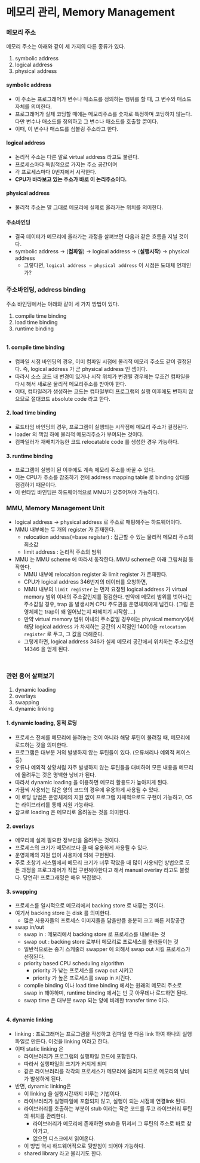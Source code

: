 # 메모리 관리, Memory Management

### 메모리 주소

메모리 주소는 아래와 같이 세 가지의 다른 종류가 있다.

1. symbolic address
2. logical address
3. physical address

#### symbolic address

* 이 주소는 프로그래머가 변수나 매소드를 정의하는 행위를 할 때, 그 변수와 매소드 자체를 의미한다.
* 프로그래머가 실제 코딩할 때에는 메모리주소를 숫자로 특정하며 코딩하지 않는다. 다만 변수나 매소드를 정의하고 그 변수나 매소드를 호출할 뿐이다.
* 이때, 이 변수나 매소드를 심볼링 주소라고 한다.

#### logical address

* 논리적 주소는 다른 말로 virtual address 라고도 불린다.
* 프로세스마다 독립적으로 가지는 주소 공간이며
* 각 프로세스마다 0번지에서 시작한다.
* **CPU가 바라보고 있는 주소가 바로 이 논리주소이다.**

#### physical address

* 물리적 주소는 말 그대로 메모리에 실제로 올라가는 위치를 의미한다.

#### 주소바인딩

* 결국 데이터가 메모리에 올라가는 과정을 살펴보면 다음과 같은 흐름을 지닐 것이다.
* symbolic address → (**컴파일**) → logical address → (**실행시작**) → physical address
  * 그렇다면, `logical address → physical address` 이 시점은 도대체 언제인가?

### 주소바인딩, address binding

주소 바인딩에서는 아래와 같이 세 가지 방법이 있다.

1. compile time binding
2. load time binding
3. runtime binding

<figure><img src="../../.gitbook/assets/image (118).png" alt=""><figcaption></figcaption></figure>

#### 1. compile time binding

* 컴파일 시점 바인딩의 경우, 이미 컴파일 시점에 물리적 메모리 주소도 같이 결정된다. 즉, logical address 가 곧 physical address 인 셈이다.
* 따라서 소스 코드 내 변경이 있거나 시작 위치가 변경될 경우에는 무조건 컴파일을 다시 해서 새로운 물리적 메모리주소를 받아야 한다.
* 이때, 컴파일러가 생성하는 코드는 컴파일부터 프로그램의 실행 이후에도 변하지 않으므로 절대코드 absolute code 라고 한다.

#### 2. load time binding

* 로드타임 바인딩의 경우, 프로그램이 실행되는 시작점에 메모리 주소가 결정된다.
* loader 의 책임 하에 물리적 메모리주소가 부여되는 것이다.
* 컴파일러가 재배치가능한 코드 relocatable code 를 생성한 경우 가능하다.

#### 3. runtime binding

* 프로그램이 실행이 된 이후에도 계속 메모리 주소를 바꿀 수 있다.
* 이는 CPU가 주소를 참조하기 전에 address mapping table 로 binding 상태를 점검하기 때문이다.
* 이 런타임 바인딩은 하드웨어적으로 MMU가 갖추어져야 가능하다.

### MMU, Memory Management Unit

* logical address → physical address 로 주소로 매핑해주는 하드웨어이다.
* MMU 내부에는 두 개의 register 가 존재한다.
  * relocation address(=base register) : 접근할 수 있는 물리적 메모리 주소의 최소값
  * limit address : 논리적 주소의 범위
* MMU 는 MMU scheme 에 따라서 동작한다. MMU scheme은 아래 그림처럼 동작한다.
  * MMU 내부에 relocaltion register 와 limit register 가 존재한다.
  * CPU가 logical address 346번지의 데이터를 요청하면,
  * MMU 내부의 `limit register` 는 먼저 요청된 logical address 가 virtual memory 범위 이내의 주소값인지를 점검한다. 만약에 메모리 범위를 벗어나는 주소값일 경우, trap 을 발생시켜 CPU 주도권을 운영체제에게 넘긴다. (그럼 운영체제는 trap이 왜 일어났는지 파헤치기 시작함….)
  * 만약 virtual memory 범위 이내의 주소값일 경우에는 physical memory에서 해당 logical address 가 차지하는 공간의 시작점인 14000을 `relocation register` 로 두고, 그 값을 더해준다.
  * 그렇게하면, logical address 346가 실제 메모리 공간에서 위치하는 주소값인 14346 을 얻게 된다.

<figure><img src="../../.gitbook/assets/image (2) (4).png" alt=""><figcaption></figcaption></figure>

<figure><img src="../../.gitbook/assets/image (4) (1).png" alt=""><figcaption></figcaption></figure>

### 관련 용어 살펴보기

1. dynamic loading
2. overlays
3. swapping
4. dynamic linking

#### 1. dynamic loading, 동적 로딩

* 프로세스 전체를 메모리에 올려놓는 것이 아니라 해당 루틴이 불려질 때, 메모리에 로드하는 것을 의미한다.
* 프로그램은 대부분 거의 발생하지 않는 루틴들이 있다. (오류처리나 예외적 케이스 등)
* 오류나 예외적 상황처럼 자주 발생하지 않는 루틴들을 대비하여 모든 내용을 메모리에 올려두는 것은 명백한 낭비가 된다.
* 따라서 dynamic loading 을 이용하면 메모리 활용도가 높아지게 된다.
* 가끔씩 사용되는 많은 양의 코드의 경우에 유용하게 사용될 수 있다.
* 이 로딩 방법은 운영체제의 지원 없이 프로그램 자체적으로도 구현이 가능하고, OS 는 라이브러리를 통해 지원 가능하다.
* 참고로 loading 은 메모리로 올려놓는 것을 의미한다.

#### 2. overlays

* 메모리에 실제 필요한 정보만을 올려두는 것이다.
* 프로세스의 크기가 메모리보다 클 때 유용하게 사용될 수 있다.
* 운영체제의 지원 없이 사용자에 의해 구현된다.
* 주로 초창기 시스템에서 메모리 크기가 너무 작았을 때 많이 사용되던 방법으로 모든 과정을 프로그래머가 직접 구현해야한다고 해서 manual overlay 라고도 불렸다. 당연히! 프로그래밍은 매우 복잡했다.

#### 3. swapping

* 프로세스를 일시적으로 메모리에서 backing store 로 내쫗는 것이다.
* 여기서 backing store 는 disk 를 의미한다.
  * 많은 사용자들의 프로세스 이미지들을 담을만큼 충분히 크고 빠른 저장공간
* swap in/out
  * swap in : 메모리에서 backing store 로 프로세스를 내보내는 것
  * swap out : backing store 로부터 메모리로 프로세스를 불러들이는 것
  * 일반적으로는 중기 스케줄러 swapper 에 의해서 swap out 시킬 프로세스가 선정된다.
  * priority based CPU scheduling algorithm
    * priority 가 낮는 프로세스를 swap out 시키고
    * priority 가 높은 프로세스를 swap in 시킨다.
  * complie binding 이나 load time binding 에서는 원래의 메모리 주소로 swap in 해야하며, runtime binding 에서는 빈 곳 아무데나 로드하면 된다.
  * swap time 은 대부분 swap 되는 양에 비례한 transfer time 이다.

<figure><img src="../../.gitbook/assets/image (6) (5).png" alt=""><figcaption></figcaption></figure>

#### 4. dynamic linking

* linking : 프로그래머는 프로그램을 작성하고 컴파일 한 다음 link 하여 하나의 실행파일로 만든다. 이것을 linking 이라고 한다.
* 이때 static linking 은
  * 라이브러리가 프로그램의 실행파일 코드에 포함된다.
  * 따라서 실행파일의 크기가 커지게 되며
  * 같은 라이브러리를 각각의 프로세스가 메모리에 올리게 되므로 메모리의 낭비가 발생하게 된다.
* 반면, dynamic linking은
  * 이 linking 을 실행시간까지 미루는 기법이다.
  * 라이브러리가 실행파일에 포함되지 않고, 실행이 되는 시점에 연결link 된다.
  * 라이브러리를 호출하는 부분이 stub 이라는 작은 코드를 두고 라이브러리 루틴의 위치를 관리한다.
    * 라이브러리가 메모리에 존재하면 stub을 뒤져서 그 루틴의 주소로 바로 찾아가고,
    * 없으면 디스크에서 읽어온다.
  * 이 방법 역시 하드웨어적으로 뒷받침이 되어야 가능하다.
  * shared library 라고 불리기도 한다.

